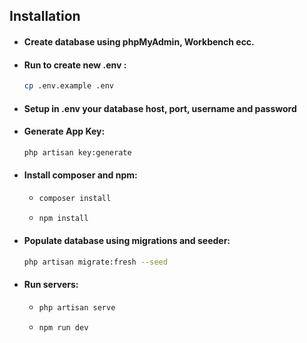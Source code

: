 
## Installation

- #### Create database using phpMyAdmin, Workbench ecc.

- #### Run to create new .env :
    ```sh
    cp .env.example .env

- #### Setup in .env your database host, port, username and password

- #### Generate App Key:
    ```sh
    php artisan key:generate

- #### Install composer and npm:
    - ```sh
      composer install
    - ```sh
      npm install

- #### Populate database using migrations and seeder:
    ```sh
    php artisan migrate:fresh --seed

- #### Run servers:
    - ```sh
      php artisan serve
    - ```sh
      npm run dev
      
